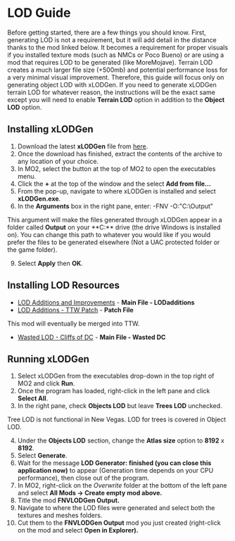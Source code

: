 ﻿# LOD Guide

Before getting started, there are a few things you should know. First, generating LOD is not a requirement, but it will add detail in the distance thanks to the mod linked below. It becomes a requirement for proper visuals if you installed texture mods (such as NMCs or Poco Bueno) or are using a mod that requires LOD to be generated (like MoreMojave). Terrain LOD creates a much larger file size (+500mb) and potential performance loss for a very minimal visual improvement. Therefore, this guide will focus only on generating object LOD with xLODGen. If you need to generate xLODGen terrain LOD for whatever reason, the instructions will be the exact same except you will need to enable **Terrain LOD** option in addition to the **Object LOD** option.

## **Installing xLODGen**

1. Download the latest **xLODGen** file from [here](https://stepmodifications.org/forum/topic/13451-xlodgen-terrain-lod-beta-94-for-fnv-fo3-fo4-fo4vr-tes5-sse-tes5vr-enderal-enderalse/).
1. Once the download has finished, extract the contents of the archive to any location of your choice.
1. In MO2, select the button at the top of MO2 to open the executables menu.
1. Click the **+** at the top of the window and the select **Add from file...**
1. From the pop-up, navigate to where xLODGen is installed and select **xLODGen.exe**.
1. In the **Arguments** box in the right pane, enter: -FNV -O:"C:\Output\"

This argument will make the files generated through xLODGen appear in a folder called **Output** on your \*\*C:\*\* drive (the drive Windows is installed on). You can change this path to whatever you would like if you would prefer the files to be generated elsewhere (Not a UAC protected folder or the game folder).

9. Select **Apply** then **OK**.

## **Installing LOD Resources**

- [LOD Additions and Improvements](https://www.nexusmods.com/newvegas/mods/61206) - **Main File - LODadditions**
- [LOD Additions - TTW Patch](https://www.nexusmods.com/newvegas/mods/77945) - **Patch File**

This mod will eventually be merged into TTW.

- [Wasted LOD - Cliffs of DC](https://www.nexusmods.com/newvegas/mods/79734) - **Main File - Wasted DC**

## **Running xLODGen**

1. Select xLODGen from the executables drop-down in the top right of MO2 and click **Run**.
1. Once the program has loaded, right-click in the left pane and click **Select All**.
1. In the right pane, check **Objects LOD** but leave **Trees LOD** unchecked.

Tree LOD is not functional in New Vegas. LOD for trees is covered in Object LOD.

4. Under the **Objects LOD** section, change the **Atlas size** option to **8192** x **8192**.
5. Select **Generate**.
6. Wait for the message **LOD Generator: finished (you can close this application now)** to appear (Generation time depends on your CPU performance), then close out of the program.
7. In MO2, right-click on the _Overwrite_ folder at the bottom of the left pane and select **All Mods -> Create empty mod above.**
8. Title the mod **FNVLODGen Output.**
9. Navigate to where the LOD files were generated and select both the textures and meshes folders.
10. Cut them to the **FNVLODGen Output** mod you just created (right-click on the mod and select **Open in Explorer).**

